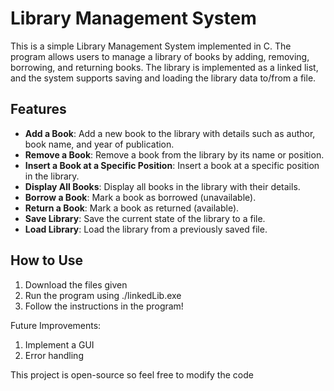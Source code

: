 # Library Management System

This is a simple Library Management System implemented in C. The program allows users to manage a library of books by adding, removing, borrowing, and returning books. The library is implemented as a linked list, and the system supports saving and loading the library data to/from a file.

## Features

- **Add a Book**: Add a new book to the library with details such as author, book name, and year of publication.
- **Remove a Book**: Remove a book from the library by its name or position.
- **Insert a Book at a Specific Position**: Insert a book at a specific position in the library.
- **Display All Books**: Display all books in the library with their details.
- **Borrow a Book**: Mark a book as borrowed (unavailable).
- **Return a Book**: Mark a book as returned (available).
- **Save Library**: Save the current state of the library to a file.
- **Load Library**: Load the library from a previously saved file.

## How to Use
1. Download the files given
2. Run the program using
   ./linkedLib.exe
3. Follow the instructions in the program!

Future Improvements:
1. Implement a GUI
2. Error handling

This project is open-source so feel free to modify the code
